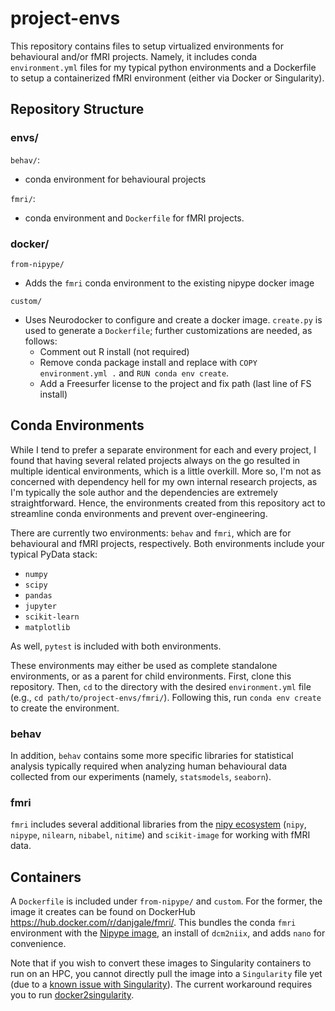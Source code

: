 # project-envs
This repository contains files to setup virtualized environments for behavioural and/or fMRI projects. Namely, it includes conda `environment.yml` files for my typical python environments and a Dockerfile to setup a containerized fMRI environment (either via Docker or Singularity). 

## Repository Structure


### envs/

`behav/`:
- conda environment for behavioural projects

`fmri/`:
- conda environment and `Dockerfile` for fMRI projects. 

### docker/

`from-nipype/`
- Adds the `fmri` conda environment to the existing nipype docker image

`custom/`
- Uses Neurodocker to configure and create a docker image. `create.py` is used to generate a `Dockerfile`; further customizations are needed, as follows:
  - Comment out R install (not required)
  - Remove conda package install and replace with `COPY environment.yml .` and `RUN conda env create`. 
  - Add a Freesurfer license to the project and fix path (last line of FS install) 

## Conda Environments

While I tend to prefer a separate environment for each and every project, I found that having several related projects always on the go resulted in multiple identical environments, which is a little overkill. More so, I'm not as concerned with dependency hell for my own internal research projects, as I'm typically the sole author and the dependencies are extremely straightforward. Hence, the environments created from this repository act to streamline conda environments and prevent over-engineering.

There are currently two environments: `behav` and `fmri`, which are for behavioural and fMRI projects, respectively. Both environments include your typical PyData stack:
  - `numpy`
  - `scipy`
  - `pandas`
  - `jupyter`
  - `scikit-learn`
  - `matplotlib`

As well, `pytest` is included with both environments. 

These environments may either be used as complete standalone environments, or as a parent for child environments. First, clone this repository. Then, `cd` to the directory with the desired `environment.yml` file (e.g., `cd path/to/project-envs/fmri/`). Following this, run `conda env create` to create the environment. 

### behav
In addition, `behav` contains some more specific libraries for statistical analysis typically required when analyzing human behavioural data collected from our experiments (namely, `statsmodels`, `seaborn`). 

### fmri
`fmri` includes several additional libraries from the [nipy ecosystem](http://nipy.org/) (`nipy`, `nipype`, `nilearn`, `nibabel`, `nitime`) and `scikit-image` for working with fMRI data.

## Containers

A `Dockerfile` is included under `from-nipype/` and `custom`. For the former, the image it creates can be found on DockerHub https://hub.docker.com/r/danjgale/fmri/. This bundles the conda `fmri` environment with the [Nipype image](https://hub.docker.com/r/nipype/nipype/), an install of `dcm2niix`, and adds `nano` for convenience.

Note that if you wish to convert these images to Singularity containers to run on an HPC, you cannot directly pull the image into a `Singularity` file yet (due to a [known issue with Singularity](https://github.com/singularityware/singularity/issues/719)). The current workaround requires you to run [docker2singularity](https://github.com/singularityware/docker2singularity).
